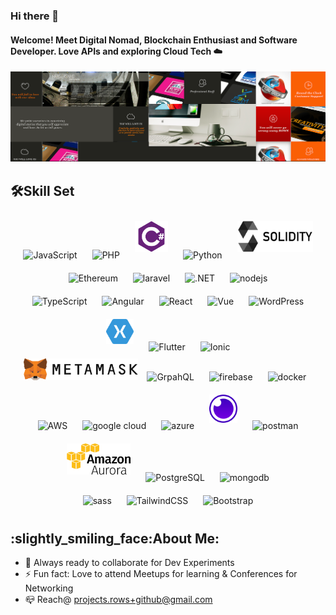 ### Hi there 👋
<h4 align="left">Welcome! Meet Digital Nomad, Blockchain Enthusiast and Software Developer. Love APIs and exploring Cloud Tech ☁️ </samp></h4>
<img src="https://github.com/projectsrows/projectsrows/blob/main/Banner.png" alt="ROWS - software developer">

## :hammer_and_wrench:Skill Set  
<div align="center">  
 
 <img style="margin: 10px" src="https://www.vectorlogo.zone/logos/javascript/javascript-icon.svg" alt="JavaScript" height="50" /> 
 <img style="margin:10px;" src="https://www.vectorlogo.zone/logos/php/php-icon.svg" alt="PHP" height="50" />
 <img style="margin: 10px" src="https://github.com/projectsrows/projectsrows/blob/main/charp.png" alt="C#" height="50" />
 <img style="margin:10px;" src="https://www.vectorlogo.zone/logos/python/python-icon.svg" alt="Python" height="50" />
 <img style="margin: 10px" src="https://github.com/projectsrows/projectsrows/blob/main/Solidity.png" alt="Solidity" height="50" /> 
 <br />
 <img style="margin: 10px" src="https://www.vectorlogo.zone/logos/ethereum/ethereum-ar21.svg" alt="Ethereum" width="150" /> 
  <img style="margin: 10px" src="https://www.vectorlogo.zone/logos/laravel/laravel-ar21.svg" alt="laravel"  height="65"/> 
 <img style="margin: 10px" src="https://www.vectorlogo.zone/logos/dotnet/dotnet-vertical.svg" alt=".NET" height="50" />   
 <img style="margin: 10px" src="https://www.vectorlogo.zone/logos/nodejs/nodejs-horizontal.svg" alt="nodejs"  height="45"/>  
 <br /> 
  <img style="margin: 10px" src="https://www.vectorlogo.zone/logos/typescriptlang/typescriptlang-icon.svg" alt="TypeScript" height="45" />
 <img style="margin: 10px" src="https://www.vectorlogo.zone/logos/angular/angular-icon.svg" alt="Angular" height="45" />
 <img style="margin: 10px" src="https://www.vectorlogo.zone/logos/reactjs/reactjs-icon.svg" alt="React" height="45" /> 
   <img style="margin: 10px" src="https://www.vectorlogo.zone/logos/vuejs/vuejs-icon.svg" alt="Vue" height="40" /> 
  <img style="margin: 10px" src="https://www.vectorlogo.zone/logos/wordpress/wordpress-icon.svg" alt="WordPress" height="45" /> 
 <img style="margin: 10px" src="https://github.com/projectsrows/projectsrows/blob/main/xamarin-logo-svg-vector.svg" alt="xamarin" height="40" /> 
 <img style="margin: 10px" src="https://www.vectorlogo.zone/logos/flutterio/flutterio-ar21.svg" alt="Flutter" height="50" /> 
 <img style="margin: 10px" src="https://www.vectorlogo.zone/logos/ionicframework/ionicframework-ar21.svg" alt="Ionic" height="50" /> 
  <br />
 <img src="https://github.com/projectsrows/projectsrows/blob/main/Metamask-logo.svg" alt="MetaMask" height="35"/>
 <img style="margin: 10px" src="https://www.vectorlogo.zone/logos/graphql/graphql-ar21.svg" alt="GrpahQL" height="60"/> 
 <img style="margin: 10px" src="https://www.vectorlogo.zone/logos/firebase/firebase-ar21.svg" alt="firebase"  height="60"/> 
  <img style="margin: 10px" src="https://www.vectorlogo.zone/logos/docker/docker-official.svg" alt="docker" height="45"/>
 <br />
 <img style="margin: 10px" src="https://www.vectorlogo.zone/logos/amazon_aws/amazon_aws-icon.svg" alt="AWS"  height="45"/> 
 <img style="margin: 10px" src="https://www.vectorlogo.zone/logos/google_cloud/google_cloud-icon.svg" alt="google cloud"  height="45"/> 
 <img style="margin: 10px" src="https://www.vectorlogo.zone/logos/microsoft_azure/microsoft_azure-icon.svg" alt="azure" height="45"/>
 <img style="margin: 10px" src="https://github.com/projectsrows/projectsrows/blob/main/insomnia-seeklogo.com.svg" alt="insomnia" height="45"/> 
  <img style="margin: 10px" src="https://www.vectorlogo.zone/logos/getpostman/getpostman-icon.svg" alt="postman"  height="45"/>  
<br /> 
 <img style="margin: 10px" src="https://github.com/projectsrows/projectsrows/blob/main/amazon-aurora.png" alt="amazon aurora" height="50"/>   
 <img style="margin: 10px" src="https://www.vectorlogo.zone/logos/postgresql/postgresql-vertical.svg" alt="PostgreSQL" height="60"/>
 <img style="margin: 10px" src="https://www.vectorlogo.zone/logos/mongodb/mongodb-ar21.svg" alt="mongodb" height="60"/> 
 <br /> 
 <img style="margin: 10px" src="https://www.vectorlogo.zone/logos/sass-lang/sass-lang-icon.svg" alt="sass" width="40" height="50"/>
 <img style="margin: 10px" src="https://www.vectorlogo.zone/logos/tailwindcss/tailwindcss-icon.svg" alt="TailwindCSS" height="55" /> 
 <img style="margin: 10px" src="https://www.vectorlogo.zone/logos/getbootstrap/getbootstrap-icon.svg" alt="Bootstrap" height="45" />
 <br />
</div> 
<h2 align="left">:slightly_smiling_face:About Me:</h2> 

- :rocket: Always ready to collaborate for Dev Experiments
- :zap: Fun fact: Love to attend Meetups for learning & Conferences for Networking
- :mailbox_closed: Reach@ projects.rows+github@gmail.com<br>



<!--
- :computer: I'm currently working on .Net
- :hourglass_flowing_sand:   Love AWS and Exploring Google Cloud & Microsoft Azure
**projectsrows/projectsrows** is a ✨ _special_ ✨ repository because its `README.md` (this file) appears on your GitHub profile.

Here are some ideas to get you started:

- 🔭 I’m currently working on ...
- 🌱 I’m currently learning ...
- 👯 I’m looking to collaborate on ...
- 🤔 I’m looking for help with ...
- 💬 Ask me about ...
- 📫 How to reach me: ...
- 😄 Pronouns: ...
- ⚡ Fun fact: ...
-->
